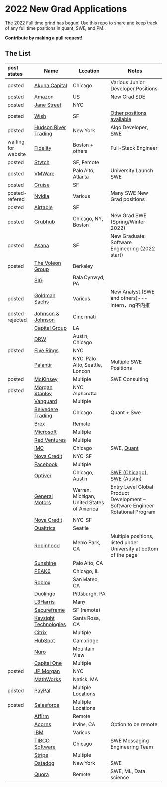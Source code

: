 # 2022 New Grad Applications

The 2022 Full time grind has begun! Use this repo to share and keep track of any full time positions in quant, SWE, and PM.  

**Contribute by making a pull request!**  

## The List

|post states| Name  |  Location |  Notes |
|:---|---|---|-------------|
|posted|[Akuna Capital](https://akunacapital.com/careers?experience=junior&department=development#careers) | Chicago | Various Junior Developer Positions |
|posted|[Amazon](https://www.amazon.jobs/en/jobs/1558079/software-development-engineer-2022-us?cmpid=SPLICX0248M&utm_source=linkedin.com&utm_campaign=cxro&utm_medium=social_media&utm_content=job_posting&ss=paid) | US | New Grad SDE |
|posted|[Jane Street](https://www.janestreet.com/join-jane-street/position/5311286002/) | NYC | |
|posted|[Wish](https://jobs.smartrecruiters.com/Wish/743999745330820)| SF | [Other positions available](https://www.wish.com/careers/jobs) |
|posted|[Hudson River Trading](https://www.hudsonrivertrading.com/careers/job/?gh_jid=82675)| New York | Algo Developer, [SWE](https://www.hudsonrivertrading.com/careers/job/?gh_jid=86641) |
|waiting for website|[Fidelity](https://jobs.fidelity.com/job-details/13162494/2021-2022-undergraduates-full-stack-engineer-merrimack-nh/)| Boston + others | Full-Stack Engineer |
|posted|[Stytch](https://jobs.ashbyhq.com/stytch/b4ee9734-3657-4393-8eca-269ae179d7eb) | SF, Remote | |
|posted|[VMWare](https://careers.vmware.com/new-graduates/jobs/R2111971?lang=en-us) | Palo Alto, Atlanta | University Launch SWE |
|posted|[Cruise](https://boards.greenhouse.io/cruise/jobs/2364685) | SF | |
|posted-refered|[Nvidia](https://nvidia.wd5.myworkdayjobs.com/UniversityJobs/) | Various | Many SWE New Grad positions |
|posted|[Airtable](https://boards.greenhouse.io/airtable/jobs/5311220002?) | SF | |
|posted|[Grubhub](https://careers-grubhub.icims.com/jobs/11919/software-engineer-i/job) | Chicago, NY, Boston | New Grad SWE (Spring/Winter 2022) |
|posted|[Asana](https://boards.greenhouse.io/earlycareerprograms/jobs/3261084) | SF | New Graduate: Software Engineering (2022 start)
|posted|[The Voleon Group](https://jobs.lever.co/voleon/a059b894-b468-4fb1-a86f-36fb63afe3a5) | Berkeley | |
||[SIG](https://careers.sig.com/job/5471/Software-Developer-Campus-2022-Start) | Bala Cynwyd, PA | |
|posted|[Goldman Sachs](https://www.goldmansachs.com/careers/students/programs/americas/new-analyst-program.html) | Various | New Analyst (SWE and others)---intern，ng不内推|
|posted-rejected|[Johnson & Johnson](https://jobs.jnj.com/jobs/2005853988W?lang=en-us&previousLocale=en-US) | Cincinnati | |
||[Capital Group](https://jobs.capitalgroup.com/job/Los-Angeles-New-Grad-Software-Development-Engineer-I-CA-90071/740361000/) | LA | |
||[DRW](https://drw.com/careers/job/1881596) | Austin, Chicago | |
|posted|[Five Rings](https://fiverings.avature.net/careers/FolderDetail/New-York-New-York-United-States-Software-Developer-Campus-Hire-Full-Time-Class-of-2022/543) | NYC | |
||[Palantir](https://www.palantir.com/careers/) | NYC, Palo Alto, Seattle, London | Multiple SWE Positions | 
|posted|[McKinsey](https://www.mckinsey.com/careers/search-jobs/jobs/analyst-softwareengineerdataengineerdatascientist-campusstudents-41876) | Multiple | SWE Consulting |
|posted|[Morgan Stanley](https://www.morganstanley.com/careers/career-opportunities-search#) | NYC, Alpharetta | |
||[Vanguard](https://www.vanguardjobs.com/job-search-results/?category=Technology&level%5B%5D=Student%20%26%20Recent%20Graduates) | Multiple | |
||[Belvedere Trading](http://www.belvederetrading.com/jobs/) | Chicago | Quant + Swe |
||[Brex](https://www.brex.com/careers/engineering/5319155002?gh_jid=5319155002)| Remote | |
||[Microsoft](https://careers.microsoft.com/us/en/job/1085245/Software-Engineering-Full-time-Opportunities-for-University-Graduates) | Multiple | |
||[Red Ventures](https://careers.redventures.com/positions.html?team=college&office=&brand=) | Multiple | |
||[IMC](https://careers.imc.com/us/en/job/REQ-01188/Graduate-Software-Engineer) | Chicago | SWE, [Quant](https://careers.imc.com/us/en/job/REQ-01184/Graduate-Quant-Trader) |
||[Nova Credit](https://jobs.lever.co/neednova/27786c27-5092-43ae-b287-44ccfa72511f) | NYC, SF | |
||[Facebook](https://www.facebook.com/careers/v2/jobs/213402246952404/) | Multiple | |
||[Optiver](https://www.optiver.com/working-at-optiver/career-opportunities/5423850002/) | Chicago, Austin | [SWE (Chicago)](https://www.optiver.com/working-at-optiver/career-opportunities/5423850002/), [SWE (Austin)](https://www.optiver.com/working-at-optiver/career-opportunities/5423874002/) | 
||[General Motors](https://search-careers.gm.com/job/GENEA0084JR000044848ENUS/Entry-Level-Global-Product-Development-Software-Engineer-Rotational-Program) | Warren, Michigan, United States of America | Entry Level Global Product Development – Software Engineer Rotational Program |
||[Nova Credit](https://jobs.lever.co/neednova/27786c27-5092-43ae-b287-44ccfa72511f) | NYC, SF | |
||[Qualtrics](https://www.qualtrics.com/careers/us/en/job/260179/Software-Engineer-New-Grad-Seattle-WA) | Seattle | |
||[Robinhood](https://robinhood.com/us/en/careers/openings/) | Menlo Park, CA | Multiple positions, listed under University at bottom of the page|
||[Sunshine](https://jobs.lever.co/sunshine/a576f278-9748-49ab-b0b5-1104ef8880c4) | Palo Alto, CA |  |
||[PEAK6](https://careers.peak6.com/jobs/campus/chicago-il-united-states/software-engineer-campus-entry-level/3193254?gh_jid=3193254#/) | Chicago, IL |  |
||[Roblox](https://corp.roblox.com/careers/listing/?gh_jid=3185067) | San Mateo, CA |  |
||[Duolingo](https://boards.greenhouse.io/duolingo/jobs/5422486002?gh_src=10b1cce22us) | Pittsburgh, PA |  |
||[L3Harris](https://careers.l3harris.com/search-jobs/Software%20engineer%20new%20grad/4832/1?glat=40.71066&glon=-73.99903) | Many |  |
||[Secureframe](https://jobs.lever.co/secureframe/d90aa468-f846-413f-a9c9-0834d3dfa9d7) | SF (remote) |  |
||[Keysight Technologies](https://jobs.keysight.com/job/Santa-Rosa-R&D-Engineer-2%2C-Software-CA-95401/768839700/) | Santa Rosa, CA |  |
||[Citrix](https://jobs.citrix.com/job/R27644/University-Software-Engineer-2022) | Multiple |  |
||[HubSpot](https://www.hubspot.com/careers/jobs/1847807?hubs_signup-cta=careers-apply) | Cambridge |  |
||[Nuro](https://www.nuro.ai/careersitem?gh_jid=3355701) | Mountain View |  |
||[Capital One](https://campus.capitalone.com/job/mclean/technology-development-program-associate-2022/1786/19643594) | Multiple |  |
|posted|[JP Morgan](https://jpmc.fa.oraclecloud.com/hcmUI/CandidateExperience/en/sites/CX_1001/job/210139739/apply/email?keyword=2022+Software+Engineer+Program+-+Full+Time+Opportunity) | NYC |  |
||[MathWorks](https://www.mathworks.com/company/jobs/opportunities/search?job_type_id%5B%5D=1756&keywords=new+graduate&location%5B%5D=US&posting_org_id%5B%5D=1&posting_team_id%5B%5D=6&posting_team_id%5B%5D=5&posting_team_id%5B%5D=22&posting_team_id%5B%5D=21&posting_team_id%5B%5D=12&posting_team_id%5B%5D=12&posting_team_id%5B%5D=3&posting_team_id%5B%5D=13&posting_team_id%5B%5D=1&posting_team_id%5B%5D=20&posting_team_id%5B%5D=11&posting_team_id%5B%5D=8&posting_team_id%5B%5D=4&posting_team_id%5B%5D=7&posting_team_id%5B%5D=18&posting_team_id%5B%5D=10&posting_team_id%5B%5D=9&posting_team_id%5B%5D=2) | Natick, MA |  |
|posted|[PayPal](https://wd1.myworkdaysite.com/recruiting/paypal/jobs/job/San-Jose-CA/Software-Engineer---Recent-College-Graduate_R0075015) | Multiple Locations |  |
|posted|[Salesforce](https://salesforce.wd1.myworkdayjobs.com/en-US/External_Career_Site/job/California---San-Francisco/AMTS-Software-Engineer_JR105192?d=cta-nav-sjb-1) | Multiple Locations |  |
| |[Affirm](https://boards.greenhouse.io/affirm/jobs/4650345003) | Remote |  |
| |[Acorns](https://boards.greenhouse.io/acorns/jobs/2589045?gh_jid=2589045) | Irvine, CA | Option to be remote|
| |[IBM](https://careers.ibm.com/job/13459877/entry-level-associate-developer-commercial-remote/?codes=JB_EPH_JobBoard2021) | Various | |
| |[TIBCO Software](https://hrbrg.co/of6nni) | Chicago | SWE Messaging Engineering Team | 
| |[Stripe](https://stripe.com/jobs/listing/new-grad-software-engineer/3368453?gh_src=73vnei) | Multiple | | 
| |[Datadog](https://www.datadoghq.com/careers/detail/?gh_jid=3339660&gh_src=8363eca61) | New York | SWE |
| |[Quora](https://boards.greenhouse.io/quora) | Remote | SWE, ML, Data science | 
